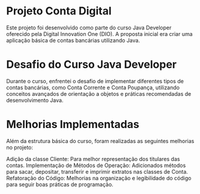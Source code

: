 
# Projeto Conta Digital
Este projeto foi desenvolvido como parte do curso Java Developer oferecido pela Digital Innovation One (DIO). A proposta inicial era criar uma aplicação básica de contas bancárias utilizando Java.

# Desafio do Curso Java Developer
Durante o curso, enfrentei o desafio de implementar diferentes tipos de contas bancárias, como Conta Corrente e Conta Poupança, utilizando conceitos avançados de orientação a objetos e práticas recomendadas de desenvolvimento Java.

# Melhorias Implementadas
Além da estrutura básica do curso, foram realizadas as seguintes melhorias no projeto:

Adição da classe Cliente: Para melhor representação dos titulares das contas.
Implementação de Métodos de Operação: Adicionados métodos para sacar, depositar, transferir e imprimir extratos nas classes de Conta.
Refatoração do Código: Melhorias na organização e legibilidade do código para seguir boas práticas de programação.
